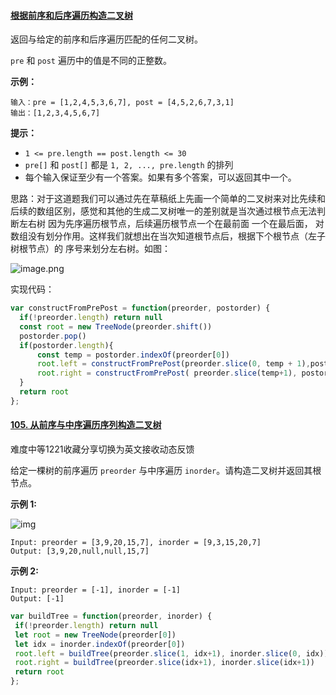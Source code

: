 #### [根据前序和后序遍历构造二叉树](https://leetcode-cn.com/problems/construct-binary-tree-from-preorder-and-postorder-traversal/)

返回与给定的前序和后序遍历匹配的任何二叉树。

 `pre` 和 `post` 遍历中的值是不同的正整数。

**示例：**

```
输入：pre = [1,2,4,5,3,6,7], post = [4,5,2,6,7,3,1]
输出：[1,2,3,4,5,6,7]
```

**提示：**

- `1 <= pre.length == post.length <= 30`
- `pre[]` 和 `post[]` 都是 `1, 2, ..., pre.length` 的排列
- 每个输入保证至少有一个答案。如果有多个答案，可以返回其中一个。

思路：对于这道题我们可以通过先在草稿纸上先画一个简单的二叉树来对比先续和后续的数组区别，感觉和其他的生成二叉树唯一的差别就是当次通过根节点无法判断左右树
因为先序遍历根节点，后续遍历根节点一个在最前面 一个在最后面， 对数组没有划分作用。这样我们就想出在当次知道根节点后，根据下个根节点（左子树根节点）的
序号来划分左右树。如图：

![image.png](http://120.25.239.32:8090/upload/2021/09/image-c42d07bdc1264ef08d742a8ee27db57c.png)

实现代码：

```js
var constructFromPrePost = function(preorder, postorder) {
  if(!preorder.length) return null
  const root = new TreeNode(preorder.shift())
  postorder.pop()
  if(postorder.length){
      const temp = postorder.indexOf(preorder[0])
      root.left = constructFromPrePost(preorder.slice(0, temp + 1),postorder.slice(0, temp+1))
      root.right = constructFromPrePost( preorder.slice(temp+1), postorder.slice(temp+1))
  }
  return root
};
```

#### [105. 从前序与中序遍历序列构造二叉树](https://leetcode-cn.com/problems/construct-binary-tree-from-preorder-and-inorder-traversal/)

难度中等1221收藏分享切换为英文接收动态反馈

给定一棵树的前序遍历 `preorder` 与中序遍历 `inorder`。请构造二叉树并返回其根节点。

 

**示例 1:**

![img](https://assets.leetcode.com/uploads/2021/02/19/tree.jpg)

```
Input: preorder = [3,9,20,15,7], inorder = [9,3,15,20,7]
Output: [3,9,20,null,null,15,7]
```

**示例 2:**

```
Input: preorder = [-1], inorder = [-1]
Output: [-1]
```

 ```js
var buildTree = function(preorder, inorder) {
  if(!preorder.length) return null
  let root = new TreeNode(preorder[0])
  let idx = inorder.indexOf(preorder[0])
  root.left = buildTree(preorder.slice(1, idx+1), inorder.slice(0, idx))
  root.right = buildTree(preorder.slice(idx+1), inorder.slice(idx+1))
  return root
};
 ```


